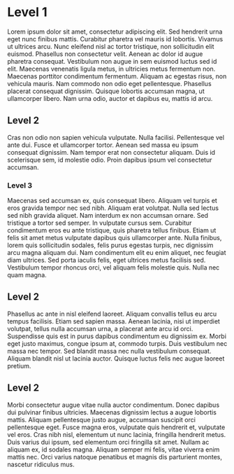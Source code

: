 # Level 1

Lorem ipsum dolor sit amet, consectetur adipiscing elit. Sed hendrerit urna eget nunc finibus mattis. Curabitur pharetra vel mauris id lobortis. Vivamus ut ultrices arcu. Nunc eleifend nisl ac tortor tristique, non sollicitudin elit euismod. Phasellus non consectetur velit. Aenean ac dolor id augue pharetra consequat. Vestibulum non augue in sem euismod luctus sed id elit. Maecenas venenatis ligula metus, in ultricies metus fermentum non. Maecenas porttitor condimentum fermentum. Aliquam ac egestas risus, non vehicula mauris. Nam commodo non odio eget pellentesque. Phasellus placerat consequat dignissim. Quisque lobortis accumsan magna, ut ullamcorper libero. Nam urna odio, auctor et dapibus eu, mattis id arcu.

## Level 2
Cras non odio non sapien vehicula vulputate. Nulla facilisi. Pellentesque vel ante dui. Fusce et ullamcorper tortor. Aenean sed massa eu ipsum consequat dignissim. Nam tempor erat non consectetur aliquam. Duis id scelerisque sem, id molestie odio. Proin dapibus ipsum vel consectetur accumsan.

### Level 3
Maecenas sed accumsan ex, quis consequat libero. Aliquam vel turpis et eros gravida tempor nec sed nibh. Aliquam erat volutpat. Nulla sed lectus sed nibh gravida aliquet. Nam interdum ex non accumsan ornare. Sed tristique a tortor sed semper. In vulputate cursus sem. Curabitur condimentum eros eu ante tristique, quis pharetra tellus finibus. Etiam ut felis sit amet metus vulputate dapibus quis ullamcorper ante. Nulla finibus, lorem quis sollicitudin sodales, felis purus egestas turpis, nec dignissim arcu magna aliquam dui. Nam condimentum elit eu enim aliquet, nec feugiat diam ultrices. Sed porta iaculis felis, eget ultrices metus facilisis sed. Vestibulum tempor rhoncus orci, vel aliquam felis molestie quis. Nulla nec quam magna.

## Level 2
Phasellus ac ante in nisl eleifend laoreet. Aliquam convallis tellus eu arcu tempus facilisis. Etiam sed sapien massa. Aenean lacinia, nisi ut imperdiet volutpat, tellus nulla accumsan urna, a placerat ante arcu id orci. Suspendisse quis est in purus dapibus condimentum eu dignissim ex. Morbi eget justo maximus, congue ipsum at, commodo turpis. Duis vestibulum nec massa nec tempor. Sed blandit massa nec nulla vestibulum consequat. Aliquam blandit nisl ut lacinia auctor. Quisque luctus felis nec augue laoreet pretium.

## Level 2
Morbi consectetur augue vitae nulla auctor condimentum. Donec dapibus dui pulvinar finibus ultricies. Maecenas dignissim lectus a augue lobortis mattis. Aliquam pellentesque justo augue, accumsan suscipit orci pellentesque eget. Fusce magna eros, vulputate quis hendrerit et, vulputate vel eros. Cras nibh nisl, elementum ut nunc lacinia, fringilla hendrerit metus. Duis varius dui ipsum, sed elementum orci fringilla sit amet. Nullam ac aliquam ex, id sodales magna. Aliquam semper mi felis, vitae viverra enim mattis nec. Orci varius natoque penatibus et magnis dis parturient montes, nascetur ridiculus mus. 
